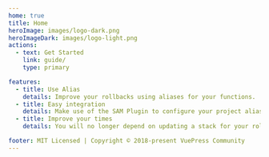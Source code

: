 ```yaml
---
home: true
title: Home
heroImage: images/logo-dark.png
heroImageDark: images/logo-light.png
actions:
  - text: Get Started
    link: guide/
    type: primary

features:
  - title: Use Alias
    details: Improve your rollbacks using aliases for your functions.
  - title: Easy integration
    details: Make use of the SAM Plugin to configure your project aliases and synchronize your information.
  - title: Improve your times
    details: You will no longer depend on updating a stack for your rollbacks, just update the alias to point to the required version.

footer: MIT Licensed | Copyright © 2018-present VuePress Community
---
```


<!-- This is the content of home page. Check [Home Page Docs][default-theme-home] for more details. -->

[sam-plugin-url]: https://github.com/FSHLL/sam-plugin
